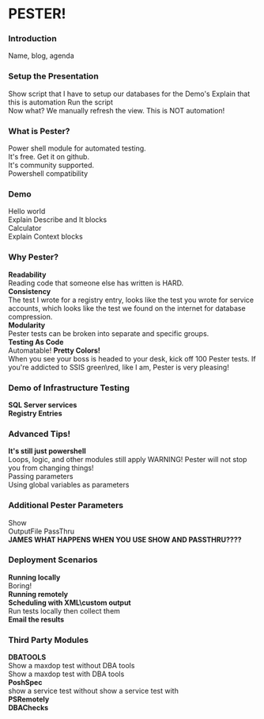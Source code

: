 # PESTER!

### Introduction
Name, blog, agenda

### Setup the Presentation  
Show script that I have to setup our databases for the Demo's
Explain that this is automation
Run the script  
Now what?  We manually refresh the view.  This is NOT automation!  

### What is Pester?  
Power shell module for automated testing.  
It's free. Get it on github.  
It's community supported.  
Powershell compatibility  

### Demo  
Hello world  
Explain Describe and It blocks  
Calculator  
Explain Context blocks  

### Why Pester?  
**Readability**  
Reading code that someone else has written is HARD.  
**Consistency**  
The test I wrote for a registry entry, looks like the test you wrote for service accounts, which looks like the test we found on the internet for database compression.  
**Modularity**  
Pester tests can be broken into separate and specific groups.  
**Testing As Code**  
Automatable!
**Pretty Colors!**  
When you see your boss is headed to your desk, kick off 100 Pester tests. If you're addicted to SSIS green\red, like I am, Pester is very pleasing!  

### Demo of Infrastructure Testing
**SQL Server services**  
**Registry Entries**  

### Advanced Tips!
**It's still just powershell**  
Loops, logic, and other modules still apply
WARNING!  Pester will not stop you from changing things!  
Passing parameters  
Using global variables as parameters  

### Additional Pester Parameters  
Show  
OutputFile
PassThru  
**JAMES WHAT HAPPENS WHEN YOU USE SHOW AND PASSTHRU????** 

### Deployment Scenarios
**Running locally**  
Boring!  
**Running remotely**  
**Scheduling with XML\custom output**  
Run tests locally then collect them  
**Email the results**  


### Third Party Modules  
**DBATOOLS**  
Show a maxdop test without DBA tools  
Show a maxdop test with DBA tools  
**PoshSpec**  
show a service test without
show a service test with  
**PSRemotely**  
**DBAChecks**  


